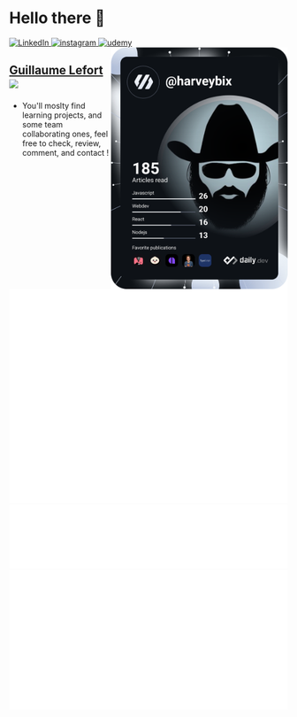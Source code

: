 # Hello there 👋

 <div align="left">
   <a href="https://www.linkedin.com/in/lefort-guillaume/">
    <img
      src="https://img.shields.io/static/v1?logo=linkedin&style=flat-square&color=0072b1&label=LinkedIn&message=%E2%98%86"
      alt="LinkedIn"
    />
  </a>
    <a href="https://www.instagram.com/sir.harvey">
    <img
      src="https://img.shields.io/static/v1?logo=instagram&style=flat-square&color=0072b1&label=instagram&message=%E2%98%86"
      alt="instagram"
    />
  </a>
       <a href="https://www.udemy.com/user/guillaume-633">
    <img
      src="https://img.shields.io/static/v1?logo=udemy&style=flat-square&color=0072b1&label=udemy&message=%E2%98%86"
      alt="udemy"
    />
  </a>
  <a href="https://app.daily.dev/harveyBix" target="_blank">
    <img
      src="https://raw.githubusercontent.com/SirHarveyBix/SirHarveyBix/devcard/devcard.svg"
      width="320"
      align="right"
      />
  </a>
 </div>

 <!-- [![My Skills](https://skillicons.dev/icons?i=github)](https://github.com/SirHarveyBix/Blog) -->

## <a href="https://www.gui-dev.fr/" target="_blank">Guillaume Lefort</a> <a href="https://github.com/SirHarveyBix/Blog" target="_blank"><img height="25" src="https://unpkg.com/simple-icons@v9/icons/github.svg" /></a>

- You'll moslty find learning projects, and some team collaborating ones, feel free to check, review, comment, and contact !

<div>

![Metrics](https://raw.githubusercontent.com/SirHarveyBix/SirHarveyBix/metrics/metrics.base.svg)
![Metrics](https://raw.githubusercontent.com/SirHarveyBix/SirHarveyBix/metrics/metrics.plugin.topics.icons.svg)
![Metrics](https://raw.githubusercontent.com/SirHarveyBix/SirHarveyBix/metrics/metrics.plugin.languages.details.svg)

<!--
secret setup => https://github.com/lowlighter/metrics/blob/master/.github/readme/partials/documentation/setup/action.md
metrics plugins => https://github.com/marketplace/actions/metrics-embed
devCard : https://github.com/dailydotdev/action-devcard

![Top Langs](https://github-readme-stats.vercel.app/api/top-langs/?username=SirHarveyBix&theme=cobalt&layout=compact&langs_count=6&hide=html)
-->

</div>

